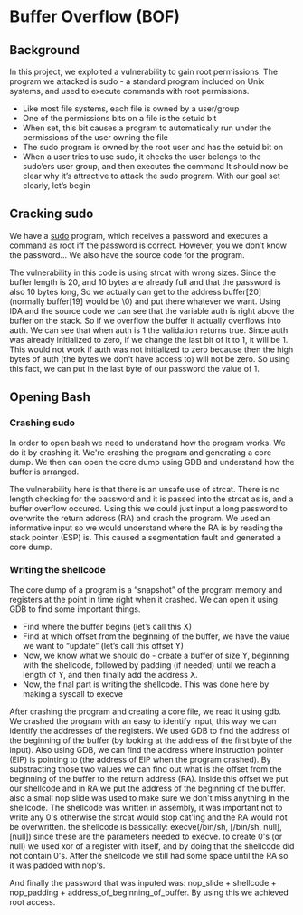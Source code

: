 # Buffer Overflow (BOF)

## Background
In this project, we exploited a vulnerability to gain root permissions.
The program we attacked is sudo - a standard program included on Unix systems, and
used to execute commands with root permissions.
* Like most file systems, each file is owned by a user/group
* One of the permissions bits on a file is the setuid bit
* When set, this bit causes a program to automatically run under the
permissions of the user owning the file
* The sudo program is owned by the root user and has the setuid bit on
* When a user tries to use sudo, it checks the user belongs to the sudo’ers user
group, and then executes the command
It should now be clear why it’s attractive to attack the sudo program. With our goal
set clearly, let’s begin

## Cracking sudo
We have a [sudo](q1/sudo.c) program, which receives a password and executes a command as root iff the password is correct.
However, you we don’t know the password… We also have the source code for the program.

The vulnerability in this code is using strcat with wrong sizes.
Since the buffer length is 20, and 10 bytes are already full and that the password is also 10 bytes long,
So we actually can get to the address buffer[20] (normally buffer[19] would be \0) and put there whatever we want.
Using IDA and the source code we can see that the variable auth is right above the buffer on the stack.
So if we overflow the buffer it actually overflows into auth.
We can see that when auth is 1 the validation returns true. 
Since auth was already initialized to zero, if we change the last bit of it to 1, it will be 1.
This would not work if auth was not initialized to zero because then the high bytes of auth (the bytes we don't have access to) will not be zero.
So using this fact, we can put in the last byte of our password the value of 1. 

## Opening Bash

### Crashing sudo
In order to open bash we need to understand how the program works. We do it by crashing it. We're crashing the program and generating a core dump. 
We then can open the core dump using GDB and understand how the buffer is arranged.

The vulnerability here is that there is an unsafe use of strcat.
There is no length checking for the password and it is passed into the strcat as is, and a buffer overflow occured.
Using this we could just input a long password to overwrite the return address (RA) and crash the program.
We used an informative input so we would understand where the RA is by reading the stack pointer (ESP) is.
This caused a segmentation fault and generated a core dump.

### Writing the shellcode
The core dump of a program is a “snapshot” of the program memory and
registers at the point in time right when it crashed. We can open it using GDB to find some important things.

* Find where the buffer begins (let’s call this X)
* Find at which offset from the beginning of the buffer, we have the
value we want to “update” (let’s call this offset Y)
* Now, we know what we should do - create a buffer of size Y, beginning
with the shellcode, followed by padding (if needed) until we reach a
length of Y, and then finally add the address X.
* Now, the final part is writing the shellcode. This was done here by making a syscall to execve

After crashing the program and creating a core file, we read it using gdb.
We crashed the program with an easy to identify input, this way we can identify the addresses of the registers.
We used GDB to find the address of the beginning of the buffer (by looking at the address of the first byte of the input).
Also using GDB, we can find the address where instruction pointer (EIP) is pointing to (the address of EIP when the program crashed).
By substracting those two values we can find out what is the offset from the beginning of the buffer to the return address (RA).
Inside this offset we put our shellcode and in RA we put the address of the beginning of the buffer.
also a small nop slide was used to make sure we don't miss anything in the shellcode.
The shellcode was written in assembly, it was important not to write any 0's otherwise the strcat would stop cat'ing and the RA would not be overwritten.
the shellcode is bassically: execve(/bin/sh, [/bin/sh, null], [null]) since these are the parameters needed to execve.
to create 0's (or null) we used xor of a register with itself, and by doing that the shellcode did not contain 0's.
After the shellcode we still had some space until the RA so it was padded with nop's.

And finally the password that was inputed was: nop_slide + shellcode + nop_padding + address_of_beginning_of_buffer.
By using this we achieved root access.











